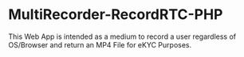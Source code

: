 # MultiRecorder-RecordRTC-PHP
 This Web App is intended as a medium to record a user regardless of OS/Browser and return an MP4 File for eKYC Purposes.
